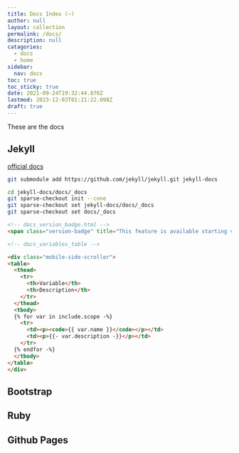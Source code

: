 ```yaml
---
title: Docs Index (~)
author: null
layout: collection
permalink: /docs/
description: null
catagories:
  - docs
  - home
sidebar:
  nav: docs
toc: true
toc_sticky: true
date: 2021-09-24T19:32:44.876Z
lastmod: 2023-12-03T01:21:22.098Z
draft: true
---
```

These are the docs

## Jekyll
[official docs](https://jekyllrb.com/docs/)
```sh
git submodule add https://github.com/jekyll/jekyll.git jekyll-docs

```


```sh
cd jekyll-docs/docs/_docs
git sparse-checkout init --cone
git sparse-checkout set jekyll-docs/docs/_docs
git sparse-checkout set docs/_docs

```

```html
<!-- docs_version_badge.html -->
<span class="version-badge" title="This feature is available starting version {{ include.version }}">{{ include.version }}</span>
```


```html
<!-- docs_variables_table -->

<div class="mobile-side-scroller">
<table>
  <thead>
    <tr>
      <th>Variable</th>
      <th>Description</th>
    </tr>
  </thead>
  <tbody>
  {% for var in include.scope -%}
    <tr>
      <td><p><code>{{ var.name }}</code></p></td>
      <td><p>{{- var.description -}}</p></td>
    </tr>
  {% endfor -%}
  </tbody>
</table>
</div>

```



## Bootstrap

## Ruby

## Github Pages


